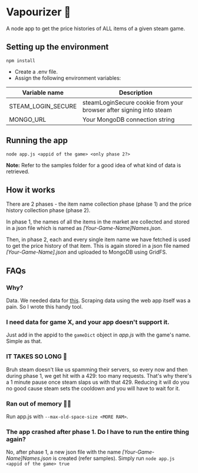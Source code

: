 # Vapourizer 💨
A node app to get the price histories of ALL items of a given steam game.

## Setting up the environment
```
npm install
```
 - Create a .env file.
 - Assign the following environment variables:
 
 | Variable name      | Description                                                        |
 | ------------------ | ------------------------------------------------------------------ |
 | STEAM_LOGIN_SECURE | steamLoginSecure cookie from your browser after signing into steam |
 | MONGO_URL          | Your MongoDB connection string                                     |

## Running the app
```node app.js <appid of the game> <only phase 2?>``` 

**Note:** Refer to the samples folder for a good idea of what kind of data is retrieved.

## How it works
There are 2 phases - the item name collection phase (phase 1) and the price history collection phase (phase 2). 

In phase 1, the names of all the items in the market are collected and stored in a json file which is named as *[Your-Game-Name]Names.json*. 

Then, in phase 2, each and every single item name we have fetched is used to get the price history of that item. This is again stored in a json file named *[Your-Game-Name].json* and uploaded to MongoDB using GridFS.

## FAQs
### Why?
Data. We needed data for [this](https://github.com/Nightmare99/SteamQuest). Scraping data using the web app itself was a pain. So I wrote this handy tool.

### I need data for game X, and your app doesn't support it.
Just add in the appid to the ```gameDict``` object in *app.js* with the game's name. Simple as that.

### IT TAKES SO LONG 🤬
Bruh steam doesn't like us spamming their servers, so every now and then during phase 1, we get hit with a 429: too many requests. That's why there's a 1 minute pause once steam slaps us with that 429. Reducing it will do you no good cause steam sets the cooldown and you will have to wait for it.

### Ran out of memory 🤬🤬
Run app.js with ```--max-old-space-size <MORE RAM>```.

### The app crashed after phase 1. Do I have to run the entire thing again?
No, after phase 1, a new json file with the name *[Your-Game-Name]Names.json* is created (refer samples). Simply run ```node app.js <appid of the game> true``` 
